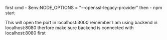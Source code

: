 first cmd - $env:NODE_OPTIONS = "--openssl-legacy-provider"
then - npm start


This will open the port in localhost:3000
remember I am using backend in localhost:8080 
therfore make sure backend is connected with localhost:8080 first
